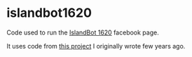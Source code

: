 # islandbot1620
Code used to run the [IslandBot 1620](https://www.facebook.com/pg/islandbot/posts/) facebook page.

It uses code from [this project](https://github.com/stofi/proc-map-test) I originally wrote few years ago.
